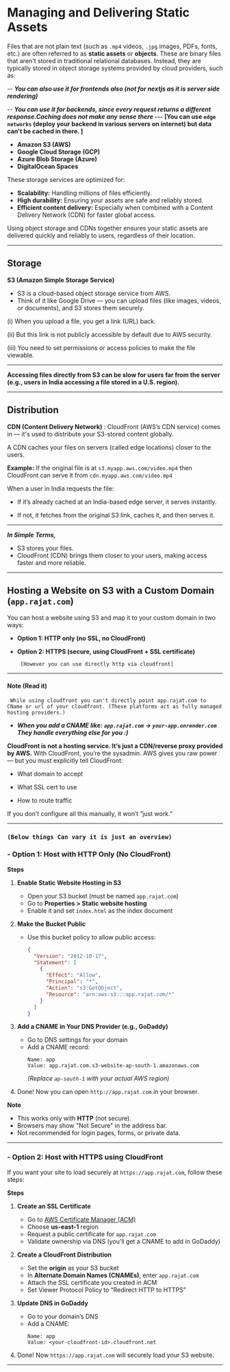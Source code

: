 # Managing and Delivering Static Assets

Files that are not plain text (such as `.mp4` videos, `.jpg` images, PDFs, fonts, etc.) are often referred to as **static assets** or **objects**. These are binary files that aren't stored in traditional relational databases. Instead, they are typically stored in object storage systems provided by cloud providers, such as:

-- **_You can also use it for frontends also (not for nextjs as it is server side rendering)_**

-- **_You can use it for backends, since every request returns a different response.Caching does not make any sense there_ --- [You can use `edge networks` (deploy your backend in various servers on internet) but data can't be cached in there. ]**

- **Amazon S3 (AWS)**
- **Google Cloud Storage (GCP)**
- **Azure Blob Storage (Azure)**
- **DigitalOcean Spaces**

These storage services are optimized for:

- **Scalability:** Handling millions of files efficiently.
- **High durability:** Ensuring your assets are safe and reliably stored.
- **Efficient content delivery:** Especially when combined with a Content Delivery Network (CDN) for faster global access.

Using object storage and CDNs together ensures your static assets are delivered quickly and reliably to users, regardless of their location.

---

## Storage

**S3 (Amazon Simple Storage Service)**

- S3 is a cloud-based object storage service from AWS.
- Think of it like Google Drive — you can upload files (like images, videos, or documents), and S3 stores them securely.

(i) When you upload a file, you get a link (URL) back.

(ii) But this link is not publicly accessible by default due to AWS security.

(iii) You need to set permissions or access policies to make the file viewable.

---

**Accessing files directly from S3 can be slow for users far from the server (e.g., users in India accessing a file stored in a U.S. region).**

---

## Distribution

**CDN (Content Delivery Network)** : CloudFront (AWS’s CDN service) comes in — it's used to distribute your S3-stored content globally.

A CDN caches your files on servers (called edge locations) closer to the users.

**Example:** If the original file is at `s3.myapp.aws.com/video.mp4` then CloudFront can serve it from `cdn.myapp.aws.com/video.mp4`

When a user in India requests the file:

- If it’s already cached at an India-based edge server, it serves instantly.

- If not, it fetches from the original S3 link, caches it, and then serves it.

---

**_In Simple Terms,_**

- S3 stores your files.
- CloudFront (CDN) brings them closer to your users, making access faster and more reliable.

---

## Hosting a Website on S3 with a Custom Domain (`app.rajat.com`)

You can host a website using S3 and map it to your custom domain in two ways:

- **Option 1: HTTP only (no SSL, no CloudFront)**

- **Option 2: HTTPS (secure, using CloudFront + SSL certificate)**

       [However you can use directly http via cloudfront]

---

#### Note (Read it)

` While using cloudfront you can't directly point app.rajat.com to CName or url of your cloudfront. (These platforms act as fully managed hosting providers.)`

- **_When you add a CNAME like: `app.rajat.com` → `your-app.onrender.com`
  They handle everything else for you :)_**

**CloudFront is not a hosting service. It’s just a CDN/reverse proxy provided by AWS.**
With CloudFront, you’re the sysadmin. AWS gives you raw power — but you must explicitly tell CloudFront:

- What domain to accept

- What SSL cert to use

- How to route traffic

If you don’t configure all this manually, it won’t “just work.”

---

### `(Below things Can vary it is just an overview)`

### - Option 1: Host with **HTTP Only** (No CloudFront)

**Steps**

1. **Enable Static Website Hosting in S3**

   - Open your S3 bucket (must be named `app.rajat.com`)
   - Go to **Properties > Static website hosting**
   - Enable it and set `index.html` as the index document

2. **Make the Bucket Public**

   - Use this bucket policy to allow public access:
     ```json
     {
       "Version": "2012-10-17",
       "Statement": [
         {
           "Effect": "Allow",
           "Principal": "*",
           "Action": "s3:GetObject",
           "Resource": "arn:aws:s3:::app.rajat.com/*"
         }
       ]
     }
     ```

3. **Add a CNAME in Your DNS Provider (e.g., GoDaddy)**

   - Go to DNS settings for your domain
   - Add a CNAME record:
     ```
     Name: app
     Value: app.rajat.com.s3-website-ap-south-1.amazonaws.com
     ```
     _(Replace `ap-south-1` with your actual AWS region)_

4. Done! Now you can open `http://app.rajat.com` in your browser.

**Note**

- This works only with **HTTP** (not secure).
- Browsers may show "Not Secure" in the address bar.
- Not recommended for login pages, forms, or private data.

---

### - Option 2: Host with **HTTPS** using CloudFront

If you want your site to load securely at `https://app.rajat.com`, follow these steps:

**Steps**

1. **Create an SSL Certificate**

   - Go to [AWS Certificate Manager (ACM)](https://console.aws.amazon.com/acm/home)
   - Choose **us-east-1** region
   - Request a public certificate for `app.rajat.com`
   - Validate ownership via DNS (you’ll get a CNAME to add in GoDaddy)

2. **Create a CloudFront Distribution**

   - Set the **origin** as your S3 bucket
   - In **Alternate Domain Names (CNAMEs)**, enter `app.rajat.com`
   - Attach the SSL certificate you created in ACM
   - Set Viewer Protocol Policy to “Redirect HTTP to HTTPS”

3. **Update DNS in GoDaddy**

   - Go to your domain’s DNS
   - Add a CNAME:
     ```
     Name: app
     Value: <your-cloudfront-id>.cloudfront.net
     ```

4. Done! Now `https://app.rajat.com` will securely load your S3 website.

---
